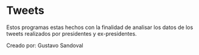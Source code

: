 # Tweets

Estos programas estas hechos con la finalidad de analisar los datos de los tweets realizados por presidentes y ex-presidentes.

Creado por: Gustavo Sandoval
